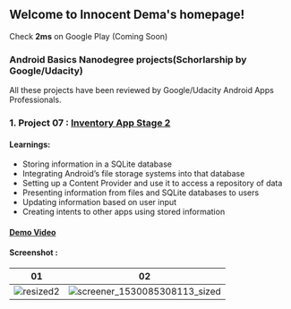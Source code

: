 ## Welcome to Innocent Dema's homepage!

Check **2ms** on Google Play (Coming Soon)
### Android Basics Nanodegree projects(Schorlarship by Google/Udacity)
All these projects have been reviewed by Google/Udacity Android Apps Professionals.

### 1. Project 07 : [Inventory App Stage 2](https://github.com/angwandi/Books) 
#### Learnings: 
* Storing information in a SQLite database
* Integrating Android’s file storage systems into that database
* Setting up a Content Provider and use it to access a repository of data
* Presenting information from files and SQLite databases to users
* Updating information based on user input
* Creating intents to other apps using stored information

#### [Demo Video](https://www.youtube.com/watch?v=JlT3Z2kI5RE&t=4s)
#### Screenshot :

01 | 02 
-- | --
 ![resized2](https://user-images.githubusercontent.com/31923567/42062333-330a5420-7b25-11e8-9413-91b0ce3312bf.png) |![screener_1530085308113_sized](https://user-images.githubusercontent.com/31923567/42062339-34da7d0c-7b25-11e8-86e1-57bcd15af7b5.png) 





